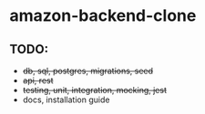 # amazon-backend-clone

## TODO:

- <s>db, sql, postgres, migrations, seed</s>
- <s>api, rest</s>
- <s>testing, unit, integration, mocking, jest</s>
- docs, installation guide

